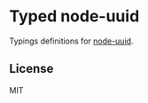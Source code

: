 # Typed node-uuid

Typings definitions for [node-uuid](https://github.com/broofa/node-uuid).

## License

MIT
